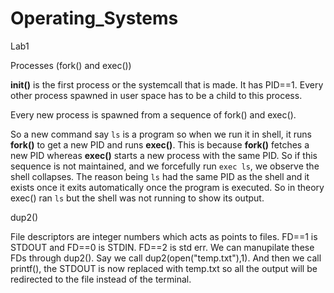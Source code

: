 # Operating_Systems

Lab1

Processes (fork() and exec())

**init()** is the first process or the systemcall that is made. It has PID==1. Every other process spawned in user space has to be a child to this process.

Every new process is spawned from a sequence of fork() and exec(). 

So a new command say `ls` is a program so when we run it in shell, it runs **fork()** to get a new PID and runs **exec()**. This is because **fork()** fetches a new PID whereas **exec()** starts a new process with the same PID. So if this sequence is not maintained, and we forcefully run `exec ls`, we observe the shell collapses. The reason being `ls` had the same PID as the shell and it exists once it exits automatically once the program is executed. So in theory exec() ran `ls` but the shell was not running to show its output. 

dup2()

File descriptors are integer numbers which acts as points to files. FD==1 is STDOUT and FD==0 is STDIN. FD==2 is std err.
We can manupilate these FDs through dup2(). Say we call dup2(open("temp.txt"),1). And then we call printf(), the STDOUT is now replaced with temp.txt so all the output will be redirected to the file instead of the terminal.
